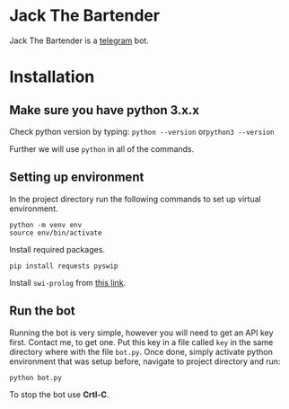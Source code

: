 # Jack The Bartender

Jack The Bartender is a [telegram](https://telegram.org) bot.

# Installation

## Make sure you have python 3.x.x

Check python version by typing:
`python --version`
or`python3 --version`

Further we will use `python` in all of the commands.

## Setting up environment
In the project directory run the following commands to set up virtual environment.

```
python -m venv env
source env/bin/activate
```

Install required packages.

```
pip install requests pyswip
```

Install `swi-prolog` from [this link](http://www.swi-prolog.org/Download.html).

## Run the bot

Running the bot is very simple, however you will need to get an API key first. Contact me, to get one. 
Put this key in a file called `key` in the same directory where with the file `bot.py`. 
Once done, simply activate python environment that was setup before, navigate to project directory and run:

```
python bot.py
```

To stop the bot use **Crtl-C**.
